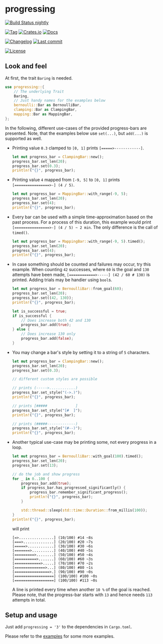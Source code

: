 # progressing

[![Build Status nightly][github/self/actions/badge]][github/self/actions]

[![Tag][github/self/tags/badge]][github/self/tags]
[![Crates.io][crates.io/self/badge]][crates.io/self]
[![Docs][docs.rs/self/badge]][docs.rs/self]

[![Changelog][github/self/blob/changelog/badge]][github/self/blob/changelog]
[![Last commit][github/self/last-commit/badge]][github/self/last-commit]

[![License][github/self/license/badge]][github/self/license]


## Look and feel

At first, the trait `Baring` is needed.

```rust
use progressing::{
    // The underlying Trait
    Baring,
    // Just handy names for the examples below
    bernoulli::Bar as BernoulliBar,
    clamping::Bar as ClampingBar,
    mapping::Bar as MappingBar,
};
```

In the following, different use-cases of the provided progress-bars are presented.
Note, that the examples below use `set(...)`, but `add(...)` is supported as well.

- Printing value `0.3` clamped to `[0, 1]` prints `[=====>------------]`.

  ```rust
  let mut progress_bar = ClampingBar::new();
  progress_bar.set_len(20);
  progress_bar.set(0.3);
  println!("{}", progress_bar);
  ```

- Printing value `4` mapped from `[-9, 5]` to `[0, 1]` prints `[================>-] (4 / 5)`.

  ```rust
  let mut progress_bar = MappingBar::with_range(-9, 5);
  progress_bar.set_len(20);
  progress_bar.set(4);
  println!("{}", progress_bar);
  ```

- Every bar can be used with a simple time-approximation based on the past process.
  For a process of this duration, this example would print `[================>-] (4 / 5) ~ 2 min`.
  The only difference is the call of `timed()`.

  ```rust
  let mut progress_bar = MappingBar::with_range(-9, 5).timed();
  progress_bar.set_len(20);
  progress_bar.set(4);
  println!("{}", progress_bar);
  ```

- In case something should be counted and failures may occur, try this example.
  When counting `42` successes, where `60` is the goal and `130` attempts have been made, `[============>-----] (42 / 60 # 130)` is printed.
  Adding trials may be handier using `bool`s.

  ```rust
  let mut progress_bar = BernoulliBar::from_goal(60);
  progress_bar.set_len(20);
  progress_bar.set((42, 130));
  println!("{}", progress_bar);

  let is_successful = true;
  if is_successful {
      // Does increase both 42 and 130
      progress_bar.add(true);
  } else {
      // Does increase 130 only
      progress_bar.add(false);
  }
  ```

- You may change a bar's style by setting it to a string of `5` characters.

  ```rust
  let mut progress_bar = ClampingBar::new();
  progress_bar.set_len(20);
  progress_bar.set(0.3);

  // different custom styles are possible

  // prints (----->............)
  progress_bar.set_style("(->.)");
  println!("{}", progress_bar);

  // prints [#####             ]
  progress_bar.set_style("[#  ]");
  println!("{}", progress_bar);

  // prints (#####-------------)
  progress_bar.set_style("(#--)");
  println!("{}", progress_bar);
  ```

- Another typical use-case may be printing some, not every progress in a loop.

  ```rust
  let mut progress_bar = BernoulliBar::with_goal(100).timed();
  progress_bar.set_len(20);
  progress_bar.set(13);

  // do the job and show progress
  for _ in 0..100 {
      progress_bar.add(true);
      if progress_bar.has_progressed_significantly() {
          progress_bar.remember_significant_progress();
          println!("{}", progress_bar);
      }

      std::thread::sleep(std::time::Duration::from_millis(100));
  }
  println!("{}", progress_bar);
  ```

  will print

  ```text
  [=>................] (10/100) #14 ~8s
  [===>..............] (20/100) #20 ~7s
  [=====>............] (30/100) #30 ~6s
  [=======>..........] (40/100) #40 ~5s
  [=========>........] (50/100) #50 ~4s
  [==========>.......] (60/100) #60 ~3s
  [============>.....] (70/100) #70 ~2s
  [==============>...] (80/100) #80 ~1s
  [================>.] (90/100) #90 ~0s
  [==================] (100/100) #100 ~0s
  [==================] (100/100) #113 ~0s
  ```

  A line is printed every time when another `10 %` of the goal is reached.
  Please note, that the progress-bar starts with `13` and hence needs `113` attempts in total.


## Setup and usage

Just add `progressing = '3'` to the dependencies in `Cargo.toml`.

Please refer to the [examples][github/self/tree/examples] for some more examples.


[crates.io/self]: https://crates.io/crates/progressing
[crates.io/self/badge]: https://img.shields.io/crates/v/progressing?style=for-the-badge
[docs.rs/self]: https://docs.rs/progressing/
[docs.rs/self/badge]: https://img.shields.io/crates/v/progressing?color=informational&label=docs&style=for-the-badge
[github/self/actions]: https://github.com/dominicparga/progressing/actions
[github/self/actions/badge]: https://img.shields.io/github/workflow/status/dominicparga/progressing/Rust?label=nightly-build&style=for-the-badge
[github/self/blob/changelog]: https://github.com/dominicparga/progressing/blob/nightly/CHANGELOG.md
[github/self/blob/changelog/badge]: https://img.shields.io/badge/CHANGELOG-nightly-blueviolet?style=for-the-badge
[github/self/last-commit]: https://github.com/dominicparga/progressing/commits
[github/self/last-commit/badge]: https://img.shields.io/github/last-commit/dominicparga/progressing?style=for-the-badge
[github/self/license]: https://github.com/dominicparga/progressing/blob/nightly/LICENSE.md
[github/self/license/badge]: https://img.shields.io/badge/LICENSE-Apache--2.0-green?style=for-the-badge
[github/self/tags]: https://github.com/dominicparga/progressing/tags
[github/self/tags/badge]: https://img.shields.io/github/v/tag/dominicparga/progressing?sort=semver&style=for-the-badge
[github/self/tree/examples]: https://github.com/dominicparga/progressing/tree/nightly/examples
